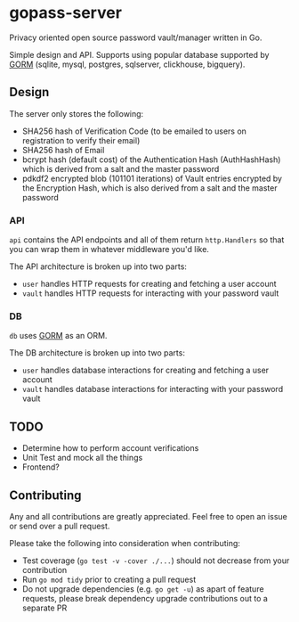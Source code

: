 # gopass-server
Privacy oriented open source password vault/manager written in Go.

Simple design and API. Supports using popular database supported by [GORM](https://github.com/go-gorm/gorm) (sqlite, mysql, postgres, sqlserver, clickhouse, bigquery).

## Design
The server only stores the following:
- SHA256 hash of Verification Code (to be emailed to users on registration to verify their email)
- SHA256 hash of Email
- bcrypt hash (default cost) of the Authentication Hash (AuthHashHash) which is derived from a salt and the master password
- pdkdf2 encrypted blob (101101 iterations) of Vault entries encrypted by the Encryption Hash, which is also derived from a salt and the master password

### API 
`api` contains the API endpoints and all of them return `http.Handlers` so that you can wrap them in whatever middleware you'd like.

The API architecture is broken up into two parts:
- `user` handles HTTP requests for creating and fetching a user account
- `vault` handles HTTP requests for interacting with your password vault

### DB
`db` uses [GORM](https://github.com/go-gorm/gorm) as an ORM. 

The DB architecture is broken up into two parts:
- `user` handles database interactions for creating and fetching a user account
- `vault` handles database interactions for interacting with your password vault

## TODO
- Determine how to perform account verifications
- Unit Test and mock all the things
- Frontend?

## Contributing
Any and all contributions are greatly appreciated. Feel free to open an issue or send over a pull request. 

Please take the following into consideration when contributing:
- Test coverage (`go test -v -cover ./...`) should not decrease from your contribution
- Run `go mod tidy` prior to creating a pull request
- Do not upgrade dependencies (e.g. `go get -u`) as apart of feature requests, please break dependency upgrade contributions out to a separate PR